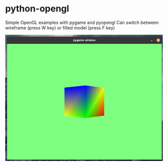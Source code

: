 # python-opengl

Simple OpenGL examples with pygame and pyopengl
Can switch between wireframe (press W key) or filled model (press F key)

![out](https://github.com/gusmendez99/python-opengl/raw/main/out.png?raw=true)
